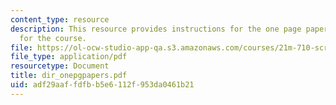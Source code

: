 ```yaml
---
content_type: resource
description: This resource provides instructions for the one page papers to be done
  for the course.
file: https://ol-ocw-studio-app-qa.s3.amazonaws.com/courses/21m-710-script-analysis-fall-2005/adf29aaffdfbb5e6112f953da0461b21_dir_onepgpapers.pdf
file_type: application/pdf
resourcetype: Document
title: dir_onepgpapers.pdf
uid: adf29aaf-fdfb-b5e6-112f-953da0461b21
---
```

